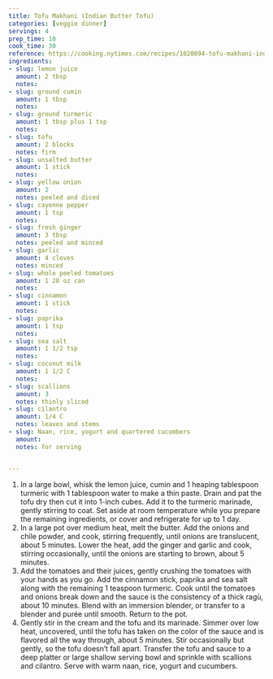 ```yaml
---
title: Tofu Makhani (Indian Butter Tofu)
categories: [veggie dinner]
servings: 4
prep_time: 10
cook_time: 30
reference: https://cooking.nytimes.com/recipes/1020094-tofu-makhani-indian-butter-tofu
ingredients:
- slug: lemon juice
  amount: 2 tbsp
  notes:
- slug: ground cumin
  amount: 1 tbsp
  notes:
- slug: ground turmeric
  amount: 1 tbsp plus 1 tsp
  notes:
- slug: tofu
  amount: 2 blocks
  notes: firm
- slug: unsalted butter
  amount: 1 stick
  notes:
- slug: yellow onion
  amount: 2
  notes: peeled and diced
- slug: cayenne pepper
  amount: 1 tsp
  notes:
- slug: fresh ginger
  amount: 3 tbsp
  notes: peeled and minced
- slug: garlic
  amount: 4 cloves
  notes: minced
- slug: whole peeled tomatoes
  amount: 1 28 oz can
  notes:
- slug: cinnamon
  amount: 1 stick
  notes:
- slug: paprika
  amount: 1 tsp
  notes:
- slug: sea salt
  amount: 1 1/2 tsp
  notes:
- slug: coconut milk
  amount: 1 1/2 C
  notes:
- slug: scallions
  amount: 3
  notes: thinly sliced
- slug: cilantro
  amount: 1/4 C
  notes: leaves and stems
- slug: Naan, rice, yogurt and quartered cucumbers
  amount:
  notes: for serving


---
```


1. In a large bowl, whisk the lemon juice, cumin and 1 heaping tablespoon turmeric with 1 tablespoon water to make a thin paste. Drain and pat the tofu dry then cut it into 1-inch cubes. Add it to the turmeric marinade, gently stirring to coat. Set aside at room temperature while you prepare the remaining ingredients, or cover and refrigerate for up to 1 day.
2. In a large pot over medium heat, melt the butter. Add the onions and chile powder, and cook, stirring frequently, until onions are translucent, about 5 minutes. Lower the heat, add the ginger and garlic and cook, stirring occasionally, until the onions are starting to brown, about 5 minutes.
3. Add the tomatoes and their juices, gently crushing the tomatoes with your hands as you go. Add the cinnamon stick, paprika and sea salt along with the remaining 1 teaspoon turmeric. Cook until the tomatoes and onions break down and the sauce is the consistency of a thick ragù, about 10 minutes. Blend with an immersion blender, or transfer to a blender and purée until smooth. Return to the pot.
4. Gently stir in the cream and the tofu and its marinade. Simmer over low heat, uncovered, until the tofu has taken on the color of the sauce and is flavored all the way through, about 5 minutes. Stir occasionally but gently, so the tofu doesn’t fall apart. Transfer the tofu and sauce to a deep platter or large shallow serving bowl and sprinkle with scallions and cilantro. Serve with warm naan, rice, yogurt and cucumbers.
